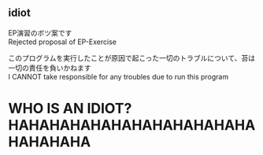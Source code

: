 ## idiot

EP演習のボツ案です  
Rejected proposal of EP-Exercise

このプログラムを実行したことが原因で起こった一切のトラブルについて、苔は一切の責任を負いかねます  
I CANNOT take responsible for any troubles due to run this program
  
# WHO IS AN IDIOT? HAHAHAHAHAHAHAHAHAHAHAHAHAHAHAHA
